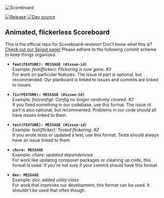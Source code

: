 ![Scoreboard](https://i.imgur.com/J5EnzvF.png)

[![Release](https://github.com/RienBijl/Scoreboard-revision/actions/workflows/stable.yml/badge.svg)](https://github.com/RienBijl/Scoreboard-revision/actions/workflows/stable.yml) [![Dev source](https://github.com/RienBijl/Scoreboard-revision/actions/workflows/maven.yml/badge.svg)](https://github.com/RienBijl/Scoreboard-revision/actions/workflows/maven.yml)

## Animated, flickerless Scoreboard

This is the official repo for Scoreboard-revision! Don't know what this is? [Check out our Spigot page!](https://www.spigotmc.org/resources/scoreboard.14754/)  Please adhere to the following commit scheme to keep things organized.

- **`feat(FEATURE): MESSAGE (#issue-id)`**<br/>
  Example: *feat(flicker): Flickering is now gone. #3*<br/>
  For work on particular features. The issue id part is optional, but recommended. Our
  planboard is linked to issues and commits are linked to issues.

- **`fix(FEATURE): MESSAGE (#issue-id)`**<br/>
  Example: *fix(config): Config no longer randomly cleared. #2*<br/>
  If you fixed something in our codebase, use this format. The issue id part is
  also optional, but recommented. Problems in our code should all have issues linked
  to them.

- **`test(FEATURE): MESSAGE (#issue-id)`**<br/>
  Example: *test(flicker): Tested flickering. #2*<br/>
  If you wrote tests or updated a test, use this format. Tests should always have
  an issue linked to them.

- **`chore: MESSAGE`**<br/>
  Example: *chore: updated dependencies*<br/>
  For work like updating composer packages or cleaning up code, this format is used. If
  you're not sure if your commit should have this format

- **`dev: MESSAGE`**<br/>
  Example: *dev: added utility class*<br/>
  For work that improves our development, this format can be used. It shouldn't be 
  used that often though.
